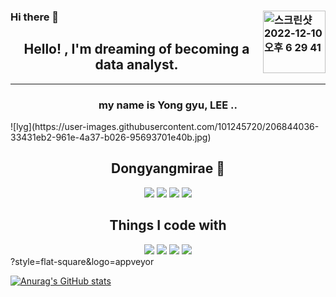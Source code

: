 ### Hi there 👋<img style="float:right" width="100" alt="스크린샷 2022-12-10 오후 6 29 41" src="https://user-images.githubusercontent.com/101245720/206843410-29ed8987-4b3c-4128-ad5f-f398bb19a18c.png">




<h2 align="center"> Hello! ,  I'm dreaming of becoming a data analyst. </h2>
<hr>
<h3 align="center"> my name is Yong gyu, LEE .. </h3>![lyg](https://user-images.githubusercontent.com/101245720/206844036-33431eb2-961e-4a37-b026-95693701e40b.jpg)

<p></p>
<p></p>
<p></p>
<p></p>
<p></p>
<h2 align="center"> Dongyangmirae 🏫 </h2>
<div align="center">
    <img src="https://img.shields.io/badge/HTML-E34F26?style=flat-square&logo=HTML&logoColor=black">
    <img src="https://img.shields.io/badge/CSS-1572B6?style=flat-square&logo=CSS&logoColor=black">
    <img src="https://img.shields.io/badgeJquery-0769AD?style=flat-square&logo=Jquery&logoColor=black">
    <img src="https://img.shields.io/badge/JavaScript-F7DF1E?style=flat-square&logo=JavaScript&logoColor=black">
</div>
<h2 align="center"> Things I code with </h2>
<div align="center">
  <img src="https://img.shields.io/badge/Python-3776AB?style=for-the-badge&logo=Python&logoColor=black">
  <img src="https://img.shields.io/badge/MySQL-4479A1?style=for-the-badge&logo=MySQL&logoColor=white">
  <img src="https://img.shields.io/badge/R-276DC3?style=for-the-badge&logo=R&logoColor=ffffff">
  <img src="https://img.shields.io/badge/Linux-FCC624?style=for-the-badge&logo=Linux&logoColor=ffffff">
</div>
?style=flat-square&logo=appveyor

[![Anurag's GitHub stats](https://github-readme-stats.vercel.app/api?username=g-gyu)](https://github.com/g-gyu/github-readme-stats)
